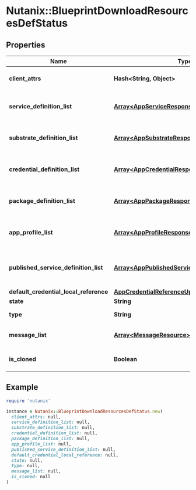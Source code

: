 # Nutanix::BlueprintDownloadResourcesDefStatus

## Properties

| Name | Type | Description | Notes |
| ---- | ---- | ----------- | ----- |
| **client_attrs** | **Hash&lt;String, Object&gt;** | Data needed for clients. | [optional] |
| **service_definition_list** | [**Array&lt;AppServiceResponseDownload&gt;**](AppServiceResponseDownload.md) | Service definitions for Blueprint. | [optional] |
| **substrate_definition_list** | [**Array&lt;AppSubstrateResponseDownload&gt;**](AppSubstrateResponseDownload.md) | Substrate definitions for Blueprint. | [optional] |
| **credential_definition_list** | [**Array&lt;AppCredentialResponseDownload&gt;**](AppCredentialResponseDownload.md) | Credential definitions for Blueprint. | [optional] |
| **package_definition_list** | [**Array&lt;AppPackageResponseDownload&gt;**](AppPackageResponseDownload.md) | Package definitions for Blueprint. | [optional] |
| **app_profile_list** | [**Array&lt;AppProfileResponseDownload&gt;**](AppProfileResponseDownload.md) | App profile definitions for Blueprint. | [optional] |
| **published_service_definition_list** | [**Array&lt;AppPublishedServiceResponseDownload&gt;**](AppPublishedServiceResponseDownload.md) | Published service definitions for Blueprint. | [optional] |
| **default_credential_local_reference** | [**AppCredentialReferenceUpload**](AppCredentialReferenceUpload.md) |  | [optional] |
| **state** | **String** |  | [optional] |
| **type** | **String** | Type of blueprint | [optional] |
| **message_list** | [**Array&lt;MessageResource&gt;**](MessageResource.md) | Message list for app blueprint | [optional] |
| **is_cloned** | **Boolean** | Cloned or original blueprint | [optional][default to false] |

## Example

```ruby
require 'nutanix'

instance = Nutanix::BlueprintDownloadResourcesDefStatus.new(
  client_attrs: null,
  service_definition_list: null,
  substrate_definition_list: null,
  credential_definition_list: null,
  package_definition_list: null,
  app_profile_list: null,
  published_service_definition_list: null,
  default_credential_local_reference: null,
  state: null,
  type: null,
  message_list: null,
  is_cloned: null
)
```

